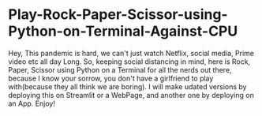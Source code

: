 # Play-Rock-Paper-Scissor-using-Python-on-Terminal-Against-CPU
Hey, 
This pandemic is hard, we can't just watch Netflix, social media, Prime video etc all day Long.
So, keeping social distancing in mind, here is Rock, Paper, Scissor using Python on a Terminal for all the nerds out there, because I know your sorrow, you don't have a girlfriend to play with(because they all think we are boring).
I will make udated versions by deploying this on Streamlit or a WebPage, and another one by deploying on an App.
Enjoy!
